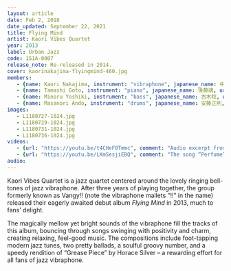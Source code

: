 ```yaml
---
layout: article
date: Feb 2, 2018
date_updated: September 22, 2021
title: Flying Mind
artist: Kaori Vibes Quartet
year: 2013
label: Urban Jazz
code: 151A-0007
release_note: Re-released in 2014.
cover: kaorinakajima-flyingmind-460.jpg
members:
   - {name: Kaori Nakajima, instrument: "vibraphone", japanese_name: 中島香里, url: "http://kaorin.jazzman.club/"}
   - {name: Tamashi Goto, instrument: "piano", japanese_name: 後藤魂, url: "https://ameblo.jp/jazzsoul-tamapi/"}
   - {name: Minoru Yoshiki, instrument: "bass", japanese_name: 吉木稔, url: "https://yoshikiminoru.com/"}
   - {name: Masanori Ando, instrument: "drums", japanese_name: 安藤正則, url: "http://www.andomasanori.com/"}
images:
   - L1180727-1024.jpg
   - L1180729-1024.jpg
   - L1180731-1024.jpg
   - L1180736-1024.jpg
videos: 
   - {url: "https://youtu.be/t4CHeF0Tmmc", comment: "Audio excerpt from the opening track “Flying Mind”"}
   - {url: "https://youtu.be/LKmSesjiEBQ", comment: "The song “Perfume”, written by Kaori Nakajima and a highlight of the album, is performed here in a duo setting from 2015"}
audio:
---
```

Kaori Vibes Quartet is a jazz quartet centered around the lovely ringing bell-tones of jazz vibraphone. After three years of playing together, the group formerly known as Vangy!! (note the vibraphone mallets “!!” in the name) released their eagerly awaited debut album *Flying Mind* in 2013, much to fans’ delight.

The magically mellow yet bright sounds of the vibraphone fill the tracks of this album, bouncing through songs swinging with positivity and charm, creating relaxing, feel-good music. The compositions include foot-tapping modern jazz tunes, two pretty ballads, a soulful groovy number, and a speedy rendition of “Grease Piece” by Horace Silver – a rewarding effort for all fans of jazz vibraphone.









